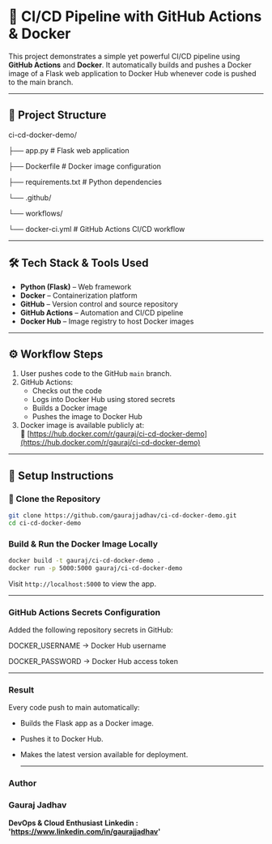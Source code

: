 # 🚀 CI/CD Pipeline with GitHub Actions & Docker

This project demonstrates a simple yet powerful CI/CD pipeline using **GitHub Actions** and **Docker**. It automatically builds and pushes a Docker image of a Flask web application to Docker Hub whenever code is pushed to the main branch.

---

## 📌 Project Structure

ci-cd-docker-demo/

├── app.py # Flask web application

├── Dockerfile # Docker image configuration

├── requirements.txt # Python dependencies

└── .github/

└── workflows/

└── docker-ci.yml # GitHub Actions CI/CD workflow

---

## 🛠️ Tech Stack & Tools Used

- **Python (Flask)** – Web framework
- **Docker** – Containerization platform
- **GitHub** – Version control and source repository
- **GitHub Actions** – Automation and CI/CD pipeline
- **Docker Hub** – Image registry to host Docker images

---

## ⚙️ Workflow Steps

1. User pushes code to the GitHub `main` branch.
2. GitHub Actions:
   - Checks out the code
   - Logs into Docker Hub using stored secrets
   - Builds a Docker image
   - Pushes the image to Docker Hub
3. Docker image is available publicly at:  
   🔗 [https://hub.docker.com/r/gauraj/ci-cd-docker-demo](https://hub.docker.com/r/gauraj/ci-cd-docker-demo)

---

## 📄 Setup Instructions

### 🔧 Clone the Repository
```bash
git clone https://github.com/gaurajjadhav/ci-cd-docker-demo.git
cd ci-cd-docker-demo
```

### Build & Run the Docker Image Locally
```bash
docker build -t gauraj/ci-cd-docker-demo .
docker run -p 5000:5000 gauraj/ci-cd-docker-demo
```

Visit `http://localhost:5000` to view the app.

---

### GitHub Actions Secrets Configuration
Added the following repository secrets in GitHub:

DOCKER_USERNAME → Docker Hub username

DOCKER_PASSWORD → Docker Hub access token

---

### Result
Every code push to main automatically:

- Builds the Flask app as a Docker image.

- Pushes it to Docker Hub.

- Makes the latest version available for deployment.

  ---

### Author
### Gauraj Jadhav
**DevOps & Cloud Enthusiast**
**Linkedin : 'https://www.linkedin.com/in/gaurajjadhav'**
